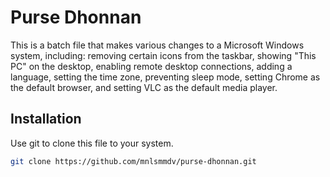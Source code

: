 # Purse Dhonnan
This is a batch file that makes various changes to a Microsoft Windows system, including: removing certain icons from the taskbar, showing "This PC" on the desktop, enabling remote desktop connections, adding a language, setting the time zone, preventing sleep mode, setting Chrome as the default browser, and setting VLC as the default media player.

## Installation
Use git to clone this file to your system.
```bash
git clone https://github.com/mnlsmmdv/purse-dhonnan.git
```
